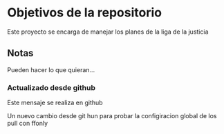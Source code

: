 # Objetivos de la repositorio

Este proyecto se encarga de manejar los planes de la liga de la justicia


## Notas
Pueden hacer lo que quieran...

### Actualizado desde github
Este mensaje se realiza en github

Un nuevo cambio desde git hun para probar la configiracion global de los pull con ffonly
